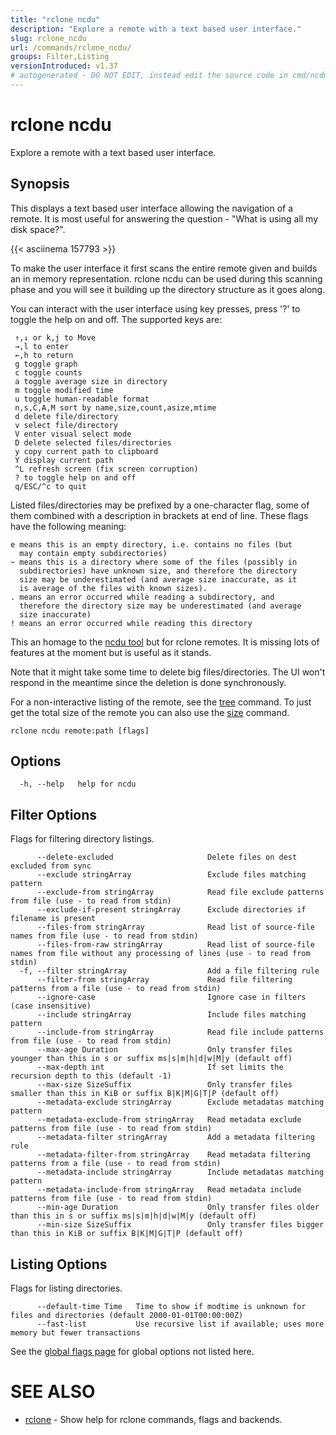 ```yaml
---
title: "rclone ncdu"
description: "Explore a remote with a text based user interface."
slug: rclone_ncdu
url: /commands/rclone_ncdu/
groups: Filter,Listing
versionIntroduced: v1.37
# autogenerated - DO NOT EDIT, instead edit the source code in cmd/ncdu/ and as part of making a release run "make commanddocs"
---
```

# rclone ncdu

Explore a remote with a text based user interface.

## Synopsis


This displays a text based user interface allowing the navigation of a
remote. It is most useful for answering the question - "What is using
all my disk space?".

{{< asciinema 157793 >}}

To make the user interface it first scans the entire remote given and
builds an in memory representation.  rclone ncdu can be used during
this scanning phase and you will see it building up the directory
structure as it goes along.

You can interact with the user interface using key presses,
press '?' to toggle the help on and off. The supported keys are:

     ↑,↓ or k,j to Move
     →,l to enter
     ←,h to return
     g toggle graph
     c toggle counts
     a toggle average size in directory
     m toggle modified time
     u toggle human-readable format
     n,s,C,A,M sort by name,size,count,asize,mtime
     d delete file/directory
     v select file/directory
     V enter visual select mode
     D delete selected files/directories
     y copy current path to clipboard
     Y display current path
     ^L refresh screen (fix screen corruption)
     ? to toggle help on and off
     q/ESC/^c to quit

Listed files/directories may be prefixed by a one-character flag,
some of them combined with a description in brackets at end of line.
These flags have the following meaning:

    e means this is an empty directory, i.e. contains no files (but
      may contain empty subdirectories)
    ~ means this is a directory where some of the files (possibly in
      subdirectories) have unknown size, and therefore the directory
      size may be underestimated (and average size inaccurate, as it
      is average of the files with known sizes).
    . means an error occurred while reading a subdirectory, and
      therefore the directory size may be underestimated (and average
      size inaccurate)
    ! means an error occurred while reading this directory

This an homage to the [ncdu tool](https://dev.yorhel.nl/ncdu) but for
rclone remotes.  It is missing lots of features at the moment
but is useful as it stands.

Note that it might take some time to delete big files/directories. The
UI won't respond in the meantime since the deletion is done synchronously.

For a non-interactive listing of the remote, see the
[tree](/commands/rclone_tree/) command. To just get the total size of
the remote you can also use the [size](/commands/rclone_size/) command.


```
rclone ncdu remote:path [flags]
```

## Options

```
  -h, --help   help for ncdu
```


## Filter Options

Flags for filtering directory listings.

```
      --delete-excluded                     Delete files on dest excluded from sync
      --exclude stringArray                 Exclude files matching pattern
      --exclude-from stringArray            Read file exclude patterns from file (use - to read from stdin)
      --exclude-if-present stringArray      Exclude directories if filename is present
      --files-from stringArray              Read list of source-file names from file (use - to read from stdin)
      --files-from-raw stringArray          Read list of source-file names from file without any processing of lines (use - to read from stdin)
  -f, --filter stringArray                  Add a file filtering rule
      --filter-from stringArray             Read file filtering patterns from a file (use - to read from stdin)
      --ignore-case                         Ignore case in filters (case insensitive)
      --include stringArray                 Include files matching pattern
      --include-from stringArray            Read file include patterns from file (use - to read from stdin)
      --max-age Duration                    Only transfer files younger than this in s or suffix ms|s|m|h|d|w|M|y (default off)
      --max-depth int                       If set limits the recursion depth to this (default -1)
      --max-size SizeSuffix                 Only transfer files smaller than this in KiB or suffix B|K|M|G|T|P (default off)
      --metadata-exclude stringArray        Exclude metadatas matching pattern
      --metadata-exclude-from stringArray   Read metadata exclude patterns from file (use - to read from stdin)
      --metadata-filter stringArray         Add a metadata filtering rule
      --metadata-filter-from stringArray    Read metadata filtering patterns from a file (use - to read from stdin)
      --metadata-include stringArray        Include metadatas matching pattern
      --metadata-include-from stringArray   Read metadata include patterns from file (use - to read from stdin)
      --min-age Duration                    Only transfer files older than this in s or suffix ms|s|m|h|d|w|M|y (default off)
      --min-size SizeSuffix                 Only transfer files bigger than this in KiB or suffix B|K|M|G|T|P (default off)
```

## Listing Options

Flags for listing directories.

```
      --default-time Time   Time to show if modtime is unknown for files and directories (default 2000-01-01T00:00:00Z)
      --fast-list           Use recursive list if available; uses more memory but fewer transactions
```

See the [global flags page](/flags/) for global options not listed here.

# SEE ALSO

* [rclone](/commands/rclone/)	 - Show help for rclone commands, flags and backends.

